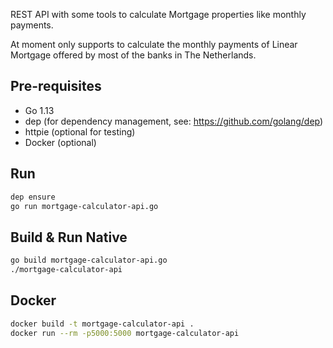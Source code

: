 REST API with some tools to calculate Mortgage properties like monthly payments.

At moment only supports to calculate the monthly payments of Linear Mortgage offered by most of the banks in The Netherlands.


## Pre-requisites

- Go 1.13
- dep (for dependency management, see: https://github.com/golang/dep)
- httpie (optional for testing)
- Docker (optional)

## Run
```bash
dep ensure
go run mortgage-calculator-api.go
```

## Build & Run Native
```bash
go build mortgage-calculator-api.go
./mortgage-calculator-api
```

## Docker
```bash
docker build -t mortgage-calculator-api .
docker run --rm -p5000:5000 mortgage-calculator-api
```
